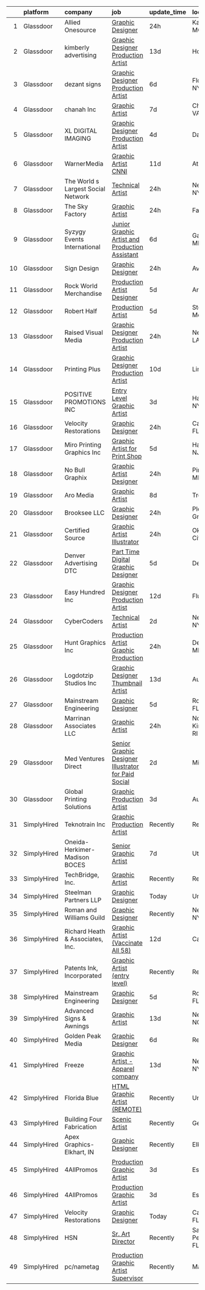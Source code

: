 

|    | platform    | company                            | job                                                                                                                                                                                                                                                                                                                                                                                                                                                                                                                                                                                                                                                                                                                                                                                                                                                                                                                                                                                                                                                                                                                                                                                                                                                                                                                                                       | update_time   | location             |
|---:|:------------|:-----------------------------------|:----------------------------------------------------------------------------------------------------------------------------------------------------------------------------------------------------------------------------------------------------------------------------------------------------------------------------------------------------------------------------------------------------------------------------------------------------------------------------------------------------------------------------------------------------------------------------------------------------------------------------------------------------------------------------------------------------------------------------------------------------------------------------------------------------------------------------------------------------------------------------------------------------------------------------------------------------------------------------------------------------------------------------------------------------------------------------------------------------------------------------------------------------------------------------------------------------------------------------------------------------------------------------------------------------------------------------------------------------------|:--------------|:---------------------|
|  1 | Glassdoor   | Allied Onesource                   | [Graphic Designer](https://www.glassdoor.com/partner/jobListing.htm?pos=126&ao=1110586&s=58&guid=00000182153ba95786052c61918e164e&src=GD_JOB_AD&t=SR&vt=w&ea=1&cs=1_69eee244&cb=1658213608328&jobListingId=1008012656032&cpc=DE56C24FF6DEC286&jrtk=3-0-1g8ajnai6k26q801-1g8ajnaikgsrn800-3723d77ecf5f3ea1--6NYlbfkN0CK-8nPx1PXKPyVwi8YM4tCpnZRQ_DYusyN8hYEsp4F2XPfB-QtKAUSL9EmgeoF99jfjKX3ahSGXesIALXMUsJDRfFMZ85cdI2xwB-BRlDjQd8th_jtdLsA_KCvuXEtU4ar32Y1lGpJJ3m1We4BXjGloDyBDVlFyvGVe3FqP2seeDzsXfFmVXWY_R3nSg6yqLyWBHPrV21mIfMgHe3E8jmvrdV21v5cFJSkgSQ9ncGItKSKhrzBGQ3RJT4S6oE_2-bvJYJzNb7yWc_alP2iOMHGM338IX5laEPA6DNoNLe3bDM8_IN1ZPa5SheVRQmGjIzEnCmpVtgxLsz5zDcAPHc3u6KAd9KgNrRK6PrI9ukMvwwZxV7frPggdoq89PmQ-CBP4lPmMSHCtqkDis4RQwAqZ6BxjzoAqkZqQPr3-8yuQ8evKQCNLnOQZJAtg7fto50_VLvuHMkfdqJCREgb22FVARxxMOkBG1wvsbfJqfyy9qKrf3D8l0dj8nrHlX7yvoW4-RUI42E9IqJqgsM0OwdQ0dMtMNSciHOap6TxPhjR72aQtWksro_Cwh-p9bSOCi8%3D)                                                                                                                                                                                                                                                                                                                                                                                                                                 | 24h           | Kansas City, MO      |
|  2 | Glassdoor   | kimberly advertising               | [Graphic Designer Production Artist](https://www.glassdoor.com/partner/jobListing.htm?pos=108&ao=1110586&s=58&guid=00000182153ba95786052c61918e164e&src=GD_JOB_AD&t=SR&vt=w&ea=1&cs=1_cb3af33b&cb=1658213608323&jobListingId=1007984946722&cpc=3E251C7E648E8D76&jrtk=3-0-1g8ajnai6k26q801-1g8ajnaikgsrn800-cfe879aa21a9baff--6NYlbfkN0D0ZqxdZg2TwcIemQ4yr89eGinLCR7bn2QHXosobzuZIHndTq0DHpIGHiDum97AoAXQobus6YeOJXQ_w-R9gCtcl0s3hP3WSNd2-1X0bQKjA1zD3JlFQAHAkpIjdjgwt-KVjWCk4TPK5NdkS2Z1i_CVP-TBd_ZZpFSduefz0pTvZQykwS12Wqs4f4ESvUxno8LTIK9g0qmnbdttJFYaQHvwrD0-tuZetZ5WPm0TLKdjX98pY7G99AiVmePgXhrgr9AUa-gf3LCfq3y7QhTrbdQ7oWTcANXxx-5VnS7Ne24LLz6mEjzXq8nRpGJVRq7mUvtVHoWjzdF8x5-4xefKU4vVJdimkmi8EGuOTdtNNpCDh07eVDR4KbBw5aWFxtCaqtXtqZEKEqJnm0z_XzbDGWh7vFTCfM3MpIfF4G4wygehMZ7qdZq6kUqppzzwDIXltbThAZnGTuDiQxnccWUeu1j-y6sLRcLogts8gG5qItn0on0nqVNgvBU4MJeTMHzQZWlgV3_UkzZGwWmqrkw6vhnq)                                                                                                                                                                                                                                                                                                                                                                                                                                                             | 13d           | Houston, TX          |
|  3 | Glassdoor   | dezant signs                       | [Graphic Designer Production Artist](https://www.glassdoor.com/partner/jobListing.htm?pos=119&ao=1110586&s=58&guid=00000182153ba95786052c61918e164e&src=GD_JOB_AD&t=SR&vt=w&ea=1&cs=1_a496c3e8&cb=1658213608326&jobListingId=1008000089971&cpc=334ABAF5D42DC775&jrtk=3-0-1g8ajnai6k26q801-1g8ajnaikgsrn800-6c32fdeccdc39f39--6NYlbfkN0ABOgJehXIgrOeP1dGkVbqZIE4zYILNMkaWcwsPyUQWYfSNalSkzDlmJS9qrBzQdeRS1xTkPsJYYfiZEhitbDnaIvYj8sktBOlvt5lXLK_UcxdcArVZOHhJzd0A_WtLBC6A9zFFmLMiazn9MR3Ear0eQe7f99dPNNA4wegEdYZsiFMyj2dDmB8MPTTCD1AHuglRQtFuy0AfgPymAl762T0Qk4CIccRNKkeiVpjBrImo3c8xlJiyFDFbRIGdJ5lq1kCGmJWSG07WkfY1GdzPuTy76aQORnqeB1vGcQMPik-ShpLSuNHLg2Y8GW6hmMiU-O3M8q36xHp8Tj0xuAGZ2WUU7BU2orbWWW61FOvuh1hwuBxt6BTyGwUx9k0jpa9AFeFayY6Wq4yXmwB7Z6jvGn08LYG-a98hkNeE7CdTX9RetoGQGMP08ylCVUV50kar6E4l_VLzj3Tiutxl_Xl-8yxUWFeB0SKiqUs9TBY3Pini6LI3pW8nj3wcb5CmRoNeAKfaRceSQlA5FQ%3D%3D)                                                                                                                                                                                                                                                                                                                                                                                                                                                                 | 6d            | Floral Park, NY      |
|  4 | Glassdoor   | chanah Inc                         | [Graphic Artist](https://www.glassdoor.com/partner/jobListing.htm?pos=123&ao=1110586&s=58&guid=00000182153ba95786052c61918e164e&src=GD_JOB_AD&t=SR&vt=w&ea=1&cs=1_43394b98&cb=1658213608327&jobListingId=1007997475450&cpc=F41FEAB56D215062&jrtk=3-0-1g8ajnai6k26q801-1g8ajnaikgsrn800-caba57bde00b454c--6NYlbfkN0B6TcULZfb3cu0h-y8YhdfTDIi8jpfzA0mXp-9B58XZGH5IjzO1-VbN8VKwegkRDEafRiRjyA_af1KVDQ0eIGuEnN7Ve1dPR1hFWiFMSvCD3zI4nBmQtH40AkUQa9MXaBCR3louw7UBEvpg_OY6zxwn5QWFjIzv6f2BDgOOgpzE6HA1B5UTiNyMnI3y1ltVdhMFJxX-Pf8mGM2W0Fy-tAFdGpDgXayEDrsDIcH28IJIW5Gds84F2tac19wc7U6o3CkJx36kQcyghrAqDO5GuGB8Gzr7cZUFIhJfwJpdNFNRBVRi8uFC6Setgrqan5WYidE9hQLhP-38YWZ7mE2gD0-NC_ckKj2wXXN855Ur-5gGBcNp4eM2Ot8n5kQsXOB7sXHgUGkUVPhNfOXq2x8RvAKYHz2BeR3SoblnBtlNVhYfKzPKRjYrt-8z78UzVG_WbZIwIreu9aWPqqiT6gXirUyZCOYJ6ga9NbKYRcL8qvNPwQ%3D%3D)                                                                                                                                                                                                                                                                                                                                                                                                                                                                                                                     | 7d            | Chesapeake, VA       |
|  5 | Glassdoor   | XL DIGITAL IMAGING                 | [Graphic Designer Production Artist](https://www.glassdoor.com/partner/jobListing.htm?pos=111&ao=1110586&s=58&guid=00000182153ba95786052c61918e164e&src=GD_JOB_AD&t=SR&vt=w&ea=1&cs=1_3cd8a40f&cb=1658213608325&jobListingId=1008005402147&cpc=70D6958B2CFB98E6&jrtk=3-0-1g8ajnai6k26q801-1g8ajnaikgsrn800-0879dd7db182a19e--6NYlbfkN0CPEiJEzZq4I_K6S6Q9VC1QMfIsI0INZ1UYi7vjgDL48do-bvsq3-GM81kkpvxJBlr2Dr1XOpgQrMJ1O75Q2NGHSCZSJQCmA16Y2qO9eqyn7iI0WtSjTxOz3PkRvBy1vdzXxJ0W-8lX3J2X4Ui8_em1_En00wuKqZ27HdpNPjDkdtLo6AgdXN3JfGFEHoHBxdvMb3jFhSDjqvPAG9VB_gyAvMqCREKmMv4kZm6cheikbkW9CU55Px04XUSJM11YwjDTS3AwQ4-t709XpE9ZvTyW-p06IB7ddRzZ7-CARK-I7GF_Hdg8pUylpq35xo7kkSpETWO_ZBh43WnSDuWAvsbNw9TUWZ9BBrBbBd0_F_0p5us8F8HRPyjmDSWW0vZi9XukErphMFYP4LFlJnyDTZYHCqOLOnDUImMjIsa8bs3579ul2pj525cufNbMNdIGnxBjB4MtNHHxbRAgkwuWRk13wakGfnnn3U767cVhFDSrGzVgWkgrOxhtL9xMrmx0VrlcCi9c586jyw%3D%3D)                                                                                                                                                                                                                                                                                                                                                                                                                                                                 | 4d            | Dallas, TX           |
|  6 | Glassdoor   | WarnerMedia                        | [Graphic Artist  CNNI ](https://www.glassdoor.com/partner/jobListing.htm?pos=130&ao=1136043&s=58&guid=00000182153ba95786052c61918e164e&src=GD_JOB_AD&t=SR&vt=w&cs=1_f361a9ed&cb=1658213608328&jobListingId=1007991396420&jrtk=3-0-1g8ajnai6k26q801-1g8ajnaikgsrn800-04378b717f4fd729-)                                                                                                                                                                                                                                                                                                                                                                                                                                                                                                                                                                                                                                                                                                                                                                                                                                                                                                                                                                                                                                                                    | 11d           | Atlanta, GA          |
|  7 | Glassdoor   | The World s Largest Social Network | [Technical Artist](https://www.glassdoor.com/partner/jobListing.htm?pos=124&ao=1110586&s=58&guid=00000182153ba95786052c61918e164e&src=GD_JOB_AD&t=SR&vt=w&ea=1&cs=1_1fc4828e&cb=1658213608327&jobListingId=1008013401273&cpc=BAEB662971763A76&jrtk=3-0-1g8ajnai6k26q801-1g8ajnaikgsrn800-285b10546d188664--6NYlbfkN0DSgjPPcnEdvoK3uuxfISLALE6pB1FR7YSHOr_tSg5_QGIhoz_2VqUepdcKLBLI_zR7PvC-redOtucLp6FtUWQjwvJkbBSx66v-Ifo_autuPCmV7vy0uXxwLfkfIA-UW7O2oV9EshnenlX4g3M4xm0KlrhzXCObSYIKlD5rLaX4kWigvs9QCqga1CoXqVqQk_ARRI5UnsncTvX5L-7sZPt5ekpI8XvLgYBQECYRIv4nvVCm43krdlT-MjFbVtHIpSNzAMbi4rVGPY41Qd4eQUEIey-egamlas8e_sZjki6HBFdbhHpVhHGGHHU_WWGNoLGOSqNbOHwLy9qYCgfv2Bm3uezi5lDaUVFRAAK8tm7q6fCD1zDht_5s2D7omJoVkEzkxZZ77L9Slx2z7Ng0mkLGNd4pXDjWVKkx_hCzLXdiBAyxgtagPWHfA7Jdt1CR4F7LvTWwljswqHvDdcXymglHnjAioA_T23Cyju4Wyz1LWyg8PdctHNJr98LU0c5ibGrM2kWKCMSLaKmLmxHTSha4JOsB26B-8-IC9o1xkIuFogFesLL9OEoByEbnes4BIjEV3sSKvT1A6YAdOsrdy6Sm3JBYh_pqHK4%3D)                                                                                                                                                                                                                                                                                                                                                                                                 | 24h           | New York, NY         |
|  8 | Glassdoor   | The Sky Factory                    | [Graphic Artist](https://www.glassdoor.com/partner/jobListing.htm?pos=103&ao=1110586&s=58&guid=00000182153ba95786052c61918e164e&src=GD_JOB_AD&t=SR&vt=w&ea=1&cs=1_a153f7de&cb=1658213608323&jobListingId=1008012115810&cpc=9A35C3CDC9AD954F&jrtk=3-0-1g8ajnai6k26q801-1g8ajnaikgsrn800-a8fdf294f412da8f--6NYlbfkN0DAwgduWqBP7ymGN-lTADpinz2i-23XbRAyg5ywqS-MDfYRIU0B2snNffV8zPMQCFOZ0MTHs0A7nnEaV8Ga8q_wflRm0RZO1nrMvg8SvKunCLEycFigDJzZfxZwP0_gCkx2HGyx2T8eL3q4LFQAj4e2yXr80ACd2HnLvr3huSOpUimef9Pp0o4pVsU9ocDHI-43ygeWdOFqD95pbFAGSaLLNp_PmLtXiZiqrZSgNazTkEjmflvVFjQOTHAho3upIGIsCsWo9jlfqlNO4LZTwzfWhPvpvVSg9TW2KaHZ8_BqYx4SuRnTU6IIF_Z_7YxYTQ0dHrAI8s8ly3a6GPEQmnqbQKfV8krysSVmmCU_iVYYfCatwG1dy-QRCQa-35JYvibGLodf7_6LwOVomkX8eozBj7enId-GfmYenB0RxzRCxGOq3vpTkdFKss9rvFqElW-O38XEbOrbDpYbu2IaWHgDouet2VHBwFwusLbtLWqMdMYUsJEoM2G1s9UqoaDMZ3EtxQD2HN-Auw%3D%3D)                                                                                                                                                                                                                                                                                                                                                                                                                                                                                     | 24h           | Fairfield, IA        |
|  9 | Glassdoor   | Syzygy Events International        | [Junior Graphic Artist and Production Assistant](https://www.glassdoor.com/partner/jobListing.htm?pos=118&ao=1110586&s=58&guid=00000182153ba95786052c61918e164e&src=GD_JOB_AD&t=SR&vt=w&ea=1&cs=1_56d88d6f&cb=1658213608326&jobListingId=1008000529499&cpc=723ADC3DFE402989&jrtk=3-0-1g8ajnai6k26q801-1g8ajnaikgsrn800-2e73247150be68bb--6NYlbfkN0DAqrE0ubcd1i61l-uBTtouJ2NQ4lWg7PeDLWwMGm-v8r0Urqffh4se_blAJTipohOrLJ1mLfKR62RYD2YWPA9v4nbGP4NbViKGrbsAi9o8c5qINUi8Y_D9cCMcgnEL9DMowwB4vSn5L5tPddvRPD__nFDoPQ0YVSXCeueGBd1KLY1zCTKr5Y8mZuq3Ifp8PZNrm28CJD-ORxoj6J_0uhql_vwidsPkrMylPqce5DK4uePGp2YEr_B4oS1s34DHBcnczHAKdhnDqLVAQMHGImkmvqQP7wu4QgWufpHw5pRvoYLScOOwSVoKbeuIERh6VAnNwhvLuLRNIpxuB6BY_WxMfHRcfB33vAioTEAmMGOhjugcqhtdPYKt9tNDOy2KOLyWkA57X2YD-pp1lyM7De_W-MAf_c4lZpG0Z7Rm9vzCriGVsN994sSwDW77a3i-o2gaelOLjNln-28QrXw6E1TDZrxHUu_n-B36xon7I3M3yI7nGCoacgz2uvmVfx8kF9hK6lAOPZUdtKZ4Jb47apNeopWkigMT5ec%3D)                                                                                                                                                                                                                                                                                                                                                                                                                                   | 6d            | Gaithersburg, MD     |
| 10 | Glassdoor   | Sign Design                        | [Graphic Designer](https://www.glassdoor.com/partner/jobListing.htm?pos=106&ao=1110586&s=58&guid=00000182153ba95786052c61918e164e&src=GD_JOB_AD&t=SR&vt=w&ea=1&cs=1_df59314d&cb=1658213608323&jobListingId=1008012044571&cpc=5C70DC7FEE0D01B1&jrtk=3-0-1g8ajnai6k26q801-1g8ajnaikgsrn800-5447584a5a012fab--6NYlbfkN0D5EoDI19pzLD_ZoAvoqM1-O9qeTV9KvYbDAr1-bMzVcQf2IFddxPxdfYK0M0fimLA_1hqh8mtv2Bei1xWrEA4dTqbJ9xgG4wtvUPIKGKNPjexcUKQknkExEwPSpfSTKFiWyrGITBdnU721fBuzGq6SX9OPboPsNa7LDXS3nb24dZJne6lPpxFDB5yPLBJ3BObCv7Ii_y9MQWH-W40As9k9F-O9IwhFSAAyAoWD9Gf35_1C-7bkLFXMtT9Bly0a08A7Fa12UfufAh1uz7gYZvA9NcaTley9GuVECMWY5DrqIIFHt4fs3nbFXxYeidw-txewpgcZ-yRrGPIKLCClMk1CeIHoNyw2J_6cO_K-XuleTQGrV529FJZo5PzONNSRfdgR7kN781PyHx-PGenlgOUJs7agh0Ukqj4n5MQRgcflh2XE6Kx79OERnjPe24Gjyib16hSuTl8AQrQx_YH8W1Ch8v3fZXg8VbhIc0cttN_7CP0HAhubGWxxBrtfWGWZP-o%3D)                                                                                                                                                                                                                                                                                                                                                                                                                                                                                                 | 24h           | Avon, CO             |
| 11 | Glassdoor   | Rock World Merchandise             | [Production Artist Designer](https://www.glassdoor.com/partner/jobListing.htm?pos=122&ao=1110586&s=58&guid=00000182153ba95786052c61918e164e&src=GD_JOB_AD&t=SR&vt=w&ea=1&cs=1_281512ab&cb=1658213608327&jobListingId=1008003250852&cpc=217C45A42544DB93&jrtk=3-0-1g8ajnai6k26q801-1g8ajnaikgsrn800-c4535b59dd3a51de--6NYlbfkN0Bi-g4OEguhQEx4pjzkmulzkFDPdVMQm6g82nLRMcVRUF4a9O8XX7bQxvr2w2dAguI6sbbJ6QA_jKt_m14ajVdwLP88IxyNZYCoPifCY33pnUpo8LmcJnsbF7xEtQgm50Tk1tXvH8tKYd3ijkejyth2afNctop01-Ibvn10wZX5MlVpudoleTnx_3TdjEmQSO6ZUeyvTthN-5-fd91cir63g8yFzVvdZYS3KhL0Rw_s9SNd5UCRjdaYZ9sy5UikBGYY7SJWXFFLbT9s9hjnNZ6QmB_xYp_lmKqDSqLcEDTte6rJN0Pi4VMG3c58DlpwykL5H39wFgOtb6gZLhZlvFiPcizJE-iIKPhnrZF0NUULhz6XT5B6SQfPI_5L5P_NtqwYz979DlMQedv6iwfZcSULxnrf65ysv4cVMmpLmek2XnZOmlgLMau5D-RVo6G3GWN75t4v49oW2A7weJHNDC2ZOLB0I0n_WR4ZhhL2M1V8O3uFUTC_Qp87Nwo_FGWlD1GIklf6ek5tkg%3D%3D)                                                                                                                                                                                                                                                                                                                                                                                                                                                                         | 5d            | Anaheim, CA          |
| 12 | Glassdoor   | Robert Half                        | [Production Artist](https://www.glassdoor.com/partner/jobListing.htm?pos=127&ao=1110586&s=58&guid=00000182153ba95786052c61918e164e&src=GD_JOB_AD&t=SR&vt=w&ea=1&cs=1_d7551f23&cb=1658213608328&jobListingId=1008002655846&cpc=FA84DF7EA1EC2398&jrtk=3-0-1g8ajnai6k26q801-1g8ajnaikgsrn800-bcea6ca2b532c1b2--6NYlbfkN0CpzDdaQkua3np5pkmj49lKioZwmwxQ-yx5plwbYmV_My3ZZxK2JCK769fpFykqI2kYrnFymBqvjPioc2DDmsnY6detcateiOWzQxtiHWcSvtez6Gv6jNiChFBoSbHCevDLS3Or6tmAhOd99RGVJ8ene-Z2sKM7_ui4WmMzDvEd4Vdj2KEUFmXLhmn6-qPSXoSUB3PGHnS5r4L02gSohgk5H71d2a1WnuwIA-ivCG3Zdjs2YT30hS93hi5ov_i32ylvWO_HBGo_grGwMjTZ9XVlwjj65UvVaYJUZVm_CZcPVevkWTaBeLYMfbbdiYgW1Bs93EFK1pEGawOvFihAAnyIfD64E92qMx20yYu0CxKOt9YeV4AVQawpw0GszT5osmqsIn62Iwd1gT-1MMYWVWIKZ7pkt_Oz7FGAyFtHFBLX6tIBaTBiZo-EIGPg5wNDmbnnClPSbpqP6Xv_6YzPBQN3XlVaLUsH7kREmasZrk3YOa67IAhuD6S9Uo_ZSctuQO37sxCqLcrG4T7eNYffP2_jR4pbGPBX_nlS7XRn_o-ZeJaSXNIgHimPW8LCb_TIOLM%3D)                                                                                                                                                                                                                                                                                                                                                                                                                                | 5d            | Stone Mountain, GA   |
| 13 | Glassdoor   | Raised Visual Media                | [Graphic Designer Production Artist](https://www.glassdoor.com/partner/jobListing.htm?pos=105&ao=1110586&s=58&guid=00000182153ba95786052c61918e164e&src=GD_JOB_AD&t=SR&vt=w&ea=1&cs=1_aab891c2&cb=1658213608323&jobListingId=1008012257259&cpc=AD396490361E83B7&jrtk=3-0-1g8ajnai6k26q801-1g8ajnaikgsrn800-f8fbddd790b09fb9--6NYlbfkN0DZZww-p_mr8GWlqIRBY21Wjl_Fk3kglyx5_HcxykVqwaDFSJjVlUl4zf-BvM4Ec2u8v8LXSAik7q1OjNsoXLbL-O8ohJdudOSPptkdfG2dyWjkMA_WcA9O2ae17g0Ebk0hPAM5iwwWlovXjHv8UWMyogo_WdjyGdPEXw5SgYmfsKasR1kTTKnjgavSSbQcmXcJ4Dhtyy6N38pyKJn3QK6HP0wxe_6yyiH1694-CKQS6zf6oXkyNB-QBvkHXITT_sLBIf0IW6RVDnQvc1Xdr1Hq4rAC02CcBq05YY4BwWW1KjtnWjkmRWN96KVIMOBXdsuQJFklWbBYc04lLgHp1ugoKrNbXwBzz-MtHRLQJPtNz74Agu46m3h4FBuJfgTNBxbgE1XmD5vMqVvtmbkbYLvxVuMekLKidJps0waVml704lHbYSjhMj02Roc_u78_P41V_T9cVh8sCRLG4aXAKfp0JRqSInLFmr9q4ag0HIPWWJFraOqOAcrPaIzxvBxnk6lABWf2WnaFaQ%3D%3D)                                                                                                                                                                                                                                                                                                                                                                                                                                                                 | 24h           | New Orleans, LA      |
| 14 | Glassdoor   | Printing Plus                      | [Graphic Designer Production Artist](https://www.glassdoor.com/partner/jobListing.htm?pos=102&ao=1110586&s=58&guid=00000182153ba95786052c61918e164e&src=GD_JOB_AD&t=SR&vt=w&ea=1&cs=1_98dd87bb&cb=1658213608322&jobListingId=1007993059501&cpc=3C7BB2D400054DDD&jrtk=3-0-1g8ajnai6k26q801-1g8ajnaikgsrn800-8918bf0243fad107--6NYlbfkN0CKNvdBtBh9SnuMcnkEvhJOJZTsmZHyY3ybnWicrfIHv1nK5cibWSBUGYkAdwGg8-Aa6M21GRHp76Ym5gF-_Vy_LXP33mKmWrl4L_yepZqdEWBFglbd2IxPSK58QS0m2ozJJ8DOe_KxWEkVZALrdnLLn7HTYDjh4rrlo2cJZBSe9k3-izGgoBP7ofrmgmrfGWC4PwQ5eKYkycaN9YED05bHDUKcEHzdB651s1c5PvMNla_7ZbQt5v5MHpX4eFEH5qKrv9lHph57lJ027lcLJJcNofEKDWzeaeOoazQM2wkiQusXxEoWFvguABRwZTyB3Y951aF3wCc6xFOLWcAppe9k3LYbXvEUaOlmqSfgjPF4ygXIy690nYcKsITpK2pfctXaoqQBgvMDFGr2YsgbBuliKVF-eH53AbWHAIPV0OmEDGUuOjp9ZXwsL5BiUVpkfzGuqQNe2nSV1VQiH11mbe7bqDMYFVGPO9DW0jurC9VK9XgGzsRk904uU1jqyYQ2i5F6AEV7J8BabxucXPGcrHnU)                                                                                                                                                                                                                                                                                                                                                                                                                                                             | 10d           | Lincoln, NE          |
| 15 | Glassdoor   | POSITIVE PROMOTIONS INC            | [Entry Level Graphic Artist](https://www.glassdoor.com/partner/jobListing.htm?pos=115&ao=1110586&s=58&guid=00000182153ba95786052c61918e164e&src=GD_JOB_AD&t=SR&vt=w&ea=1&cs=1_0ae92fc7&cb=1658213608324&jobListingId=1008008432789&cpc=5E31031E1AFF45A7&jrtk=3-0-1g8ajnai6k26q801-1g8ajnaikgsrn800-98b47749266ed3dc--6NYlbfkN0BxkLIcfe0oqaYINownie861a0BJtkzmJW-WyGv8J0JYLPI_pkCjhnMU2Sahv1K28tUy9OoKNHnn_mzEpIJ1ihvUIFFwpimNg8RAwffIBIg8QHjMblIN2KKLIvsHVW-qDud3XsDEpPRfXwXkVIrxTj7pZAuN6-DFQNeXQ4AzUle0ydCJGPmBxMIK6VFk5NWnXu6QsnGAstg_6RvxMZu35GM0kNY1_6SOa0CEu9qKerJLMs6B-nC69xBaG80xIKuQAJt8WgNoZsdFM1Lac1Bo8tb3dgnuFx1T8VvQTpbCODccdyPId-AYgcxpYvW7dXWrGqZOp8_f3C4siiWvyVRAg-eP-S4D1tQVvHw0WkjJGuPYJThyp_32IWJGVjMkeWY3e83Qr5oMIUzMQ-0M_8WsRHweEYeCpWMhdcfAq_LtSwbcRG-RHzhfIiD_LPJCf26YEMLou4sKCUSrUbWG0La4zzJxMoD1MqeU2Awx-sUhJCl73ZB0qhfTzF9L76yWXWywZLCR5e6HMmq2Q%3D%3D)                                                                                                                                                                                                                                                                                                                                                                                                                                                                         | 3d            | Hauppauge, NY        |
| 16 | Glassdoor   | Velocity Restorations              | [Graphic Designer](https://www.glassdoor.com/partner/jobListing.htm?pos=101&ao=1110586&s=58&guid=00000182153ba95786052c61918e164e&src=GD_JOB_AD&t=SR&vt=w&ea=1&cs=1_fe2c1b91&cb=1658213608322&jobListingId=1008013188084&cpc=6F63F679962D6B30&jrtk=3-0-1g8ajnai6k26q801-1g8ajnaikgsrn800-718879dd498138ae--6NYlbfkN0AN77IQYG4qNB0SF0w9dx5AeT6p643ab1gAjaH6HGqssSTiJOziOUFQx-rkxQ2Qw5ZqiSzp86OiE4exoQJyMO2XAhdwGS-oqOCs2Pc9WhbFBAFnax7egHdK2Ha3IMrKVKM9fone8Cqh9ipemaNtng3ZfSxjancQh_XMC3MbpMmbdAtvXX8pZwUythVfsb4jJZ9c8ZAbfFfZLDZ3fqf49nYXUcv7vi4_yPYFgoPpefYVXTD5CzM2MP9Cg-xbFOZ97qRYbaOLnmGLHri7oZPC5MPJHG5PKCo-Aq3mYP7wiDEkGqzAC26ny1Ayd5u-EnRLTDahX8ywGqLxhrIlnjyE13AQqdDUbe-axRDQjjRBFNifsxXbLP1wkMcIO-Iw95JD8lW0EAVjYqM1-aYBmJCPY_uD57LfjJWgZGKkubUtfR5et8TxMfI2Tj5zDESHjjk7e84dklz24Ee2YTxhdr7QdBUEEAmWtSRSOxg8LS9Ns39sxoVnfMC8JdAoiLYpldeRZoUX5jUoxDQ66bgOjbhjq_3Y6lW44nr9ZRlGQiXW2YvjSqV5vJDZswgYbU1KjAYRkBELhq49X-DFj1vmksbayR5khmrTxA4UWy0q06tCK-IT-g%3D%3D)                                                                                                                                                                                                                                                                                                                                                                                   | 24h           | Cantonment, FL       |
| 17 | Glassdoor   | Miro Printing   Graphics  Inc      | [Graphic Artist for Print Shop](https://www.glassdoor.com/partner/jobListing.htm?pos=113&ao=1110586&s=58&guid=00000182153ba95786052c61918e164e&src=GD_JOB_AD&t=SR&vt=w&ea=1&cs=1_bbe62933&cb=1658213608324&jobListingId=1008003854812&cpc=9952A63AB06E78AD&jrtk=3-0-1g8ajnai6k26q801-1g8ajnaikgsrn800-9b308361880fb345--6NYlbfkN0ASengVqiwM8dEeVIsxgwk2tMAcv6wZZlNtE4BYC8cWqI6DIh6MAS-gLEo-FOBTI0tFhbI4F9yYG9mKyL2iDnwPhnqAYNQJLYF7QMq90shvXZ-DgfrzRnkD3Uvq_THNZlJlqf7YZ9voPiC-oenKZxvj0YsvpjqHjQnOk8G0A0jto5Apq6n4AACle8DbCx7_hDIBc-7BwdbLa_zCL_1q2Iy035iWKs4-Xtjv5IuLp-zDU5IDKFMer-I6Xb4WLQl5LDslSfUplfxHXE4parBJ1TKYs8mpeYQnWrRo2EflpZHiH9pjKtXdqf1DK-0MojT2hsiH_VLiuEhfdQcE5I7NzUibjg_d4S6KomWHQQLnAuea1ThJXTj8hWC___TB4wGINeLLP9vCrEkC62cXsGd0fqbswoTbmz0W395vzg5ZhZiGsWGG4lO9DAvHgx5KkhZ61l3PIKkDnNDmHi4y5VoCz-12FltTK4B2u14CSucZ9OyPSO9iOEcfJB2RFTej0qI-OIE%3D)                                                                                                                                                                                                                                                                                                                                                                                                                                                                                    | 5d            | Hackensack, NJ       |
| 18 | Glassdoor   | No Bull Graphix                    | [Graphic Artist Designer](https://www.glassdoor.com/partner/jobListing.htm?pos=109&ao=1110586&s=58&guid=00000182153ba95786052c61918e164e&src=GD_JOB_AD&t=SR&vt=w&ea=1&cs=1_d69a1566&cb=1658213608323&jobListingId=1008013155811&cpc=B576E40E3A51D23B&jrtk=3-0-1g8ajnai6k26q801-1g8ajnaikgsrn800-9280b467050f7008--6NYlbfkN0DdNONLqhA8z6QrX6vw37qu8cGScUjPKwqVQr3YAsb4-4kNYp2ihaw9pBTfR2Pr2sOjS3SbW9jIWRlbSodcjy2t83u5O3sx0CEEPNChaDPmX3BWGu-dPAMc1e2b03vahfsbiIjslEMBDhVUpUEvOAimc2ly-RhUZVTfzVinDTToCsPIgaH4_M73nQuWTWTXsk_y9T-yj0EPUGQJm-vQpGxjg5nAUgSkbMPYpz2IQepSusEhsPNmBOG5iiNJjWQ9OKPWCRC68kF42h9f3duNFygyiKP0BlMzE2FXWcC_CKNnMH7f1Bwr7W9Wqg-nTMezfmhzBnnIQvlj4-pnPpAarZgcUqqIFGSi-M1NLZvOxsEegRqads_2Dg8_M8qFn2MA5gciDqvon3VHGVSgNjqz7gAEZUi88cRcB-7A2z-UKkhiqksv7N0QY7hedU7dLFp7bEmYjSuRhyQvlMsydoZTf8bLpwY3g1496hIOB_XExgrUXkPFYtzrw6zvNuANzszDEsPrC1H1mytwiQ%3D%3D)                                                                                                                                                                                                                                                                                                                                                                                                                                                                            | 24h           | Pinconning, MI       |
| 19 | Glassdoor   | Aro Media                          | [Graphic Artist](https://www.glassdoor.com/partner/jobListing.htm?pos=114&ao=1110586&s=58&guid=00000182153ba95786052c61918e164e&src=GD_JOB_AD&t=SR&vt=w&ea=1&cs=1_fc32e85e&cb=1658213608324&jobListingId=1007995181669&cpc=E773D000C9BC26FA&jrtk=3-0-1g8ajnai6k26q801-1g8ajnaikgsrn800-b35fadad7f50ab7a--6NYlbfkN0A953Z9EfJZc5Z9y7Wb0NkuJO-5BBnqXCJSieP3bN3oT5bPCnx7cVWYZU4WcOfgGZu3ldGZ5obnUbkJH5KsQnH3TNPfct-VieO3lTzkVZi3BT-4zjgeApSVjPW8ZK04TSBGo5-UR5pdTgjEXgUaH-oLM-sgvjuKzpAkp3Nz1gBW3aEtBkZ2ill6mFlmJnyr-RHKl46TBTBRmvIFfNMh-RSR8dFVeT7NB3srovMF1mA_n69JRqCl88JioIUXkfCVxscs-wtCvnE7Fc6AcPVBKCr2U3IOuoh8Z7bBxk3UxaOnlArS1-rTKp99SudqOMAVx4Qauel5QnKCIgrMqvvmleWKGy18r5pXHz_oZaZXzES6Bs55K_S2TDZwpamsYYPg3WsLynnvw4Dj2-jubEKMHH15iENDBJXUwYTgFMR_X1stlTTkZnhYOCHRDO_TWkNDRGLuJX1jGYZ0KABop-TJpR8Dw6wfcY-7-DG2_Mgegoovu8hgbCoMbAaq)                                                                                                                                                                                                                                                                                                                                                                                                                                                                                                                 | 8d            | Troy, MI             |
| 20 | Glassdoor   | Brooksee  LLC                      | [Graphic Designer](https://www.glassdoor.com/partner/jobListing.htm?pos=116&ao=1110586&s=58&guid=00000182153ba95786052c61918e164e&src=GD_JOB_AD&t=SR&vt=w&ea=1&cs=1_f5037859&cb=1658213608325&jobListingId=1008012581609&cpc=1D891ED3EFC3904E&jrtk=3-0-1g8ajnai6k26q801-1g8ajnaikgsrn800-9ae5bb4da07966d9--6NYlbfkN0CwBHZfzB24kXZIfH3kkQeSVdLrhgGPWJNO51Udk4ZrR7dXRJYdB9YOzPU57MDGzKbvPB2pPabfes9sgKcU5gsg156B-YXhD5U5M-SZtg_Lh1hjcraTFSF2IdfeYo0Sw3aUMT5C6CDC3QBpKNAjFGaSE0PCB3SbCNQEEaB3szYYBGAtuTMcpM3VDf8TOO1_XSiI5Wg3dqRz96tVoW4uQQjjI8MvH90-U_ab0cvjLawoAeLftvzWte9znUxwsKIubcPI8M0wnTwpSwmdSuqrNMFRRkxYXZxadJYpF9mseDjFGVOuxs7zawHbv9GjtIVm8lPkuvmgzmBzk5ANjTpleTasHn9GTmE74jO0Sw-QSEMNeTOm_csXLQvm2bu0TWPCcnlTdR-SwcRQLJJcfvcaMkDnGDuXjnD7Sr0MfhW8LmbTCCaOfilpKSnPPoZbpeDoZqG7M0LaJRlw2WMexwJiCFruGWzfrCc2JLrJaawZZ_LP-sP2BQtr_LDMgpnXtf9ma1s%3D)                                                                                                                                                                                                                                                                                                                                                                                                                                                                                                 | 24h           | Pleasant Grove, UT   |
| 21 | Glassdoor   | Certified Source                   | [Graphic Artist Illustrator](https://www.glassdoor.com/partner/jobListing.htm?pos=129&ao=1110586&s=58&guid=00000182153ba95786052c61918e164e&src=GD_JOB_AD&t=SR&vt=w&ea=1&cs=1_665b76e0&cb=1658213608329&jobListingId=1008012202399&cpc=9908D8D4413DBB8A&jrtk=3-0-1g8ajnai6k26q801-1g8ajnaikgsrn800-672f9ccfd231f0f1--6NYlbfkN0AV-sY_6H0QDW2SdgzdJjEzGPUx1CxfU6CLk8vnAz7g3eDgEh2bpbBb9oZfSn7Jmqqw5P99mRxFcN9MUjEOevqUN3yZvItZdckKVqILaVPQbnA5wxkycvXu2TWxjz5ObG7TtJdYD5AmtLSmMRQMGLuzDj2LrrWBIM4nYTq_w8pyZ5MRJz61Xbsruq-JE3tQzViOcZLkJExUxrUSabzHJqrcix6xCFkepmrIYvfUV2vUMXVOdMCyexH_MKpVnQBKG3CH4EBCoGTRRpuIB5XQ8B-_djlzLeHdAtkn-ZrBlG8Vssy-XaVLydT851DnO-w78WAZPFkosndjF_hO_hl-2okZ_09a5q8rUzsDr5pH3xgvvhJNLRs7hMtsoW8VrxAPp0PiPw_rvkvUfKLQnDKSa8SlYnBto90e-NO-55OBTRjKDXkQIZXbNT_Ev7m1cd4n6mE-YmX-FsmCC-Xip4fdWjLGRn0vBogkrfVKzdzUNgF8YePPN4GqW7vTqFvPK1J2IpvbrBDIclgPtA%3D%3D)                                                                                                                                                                                                                                                                                                                                                                                                                                                                         | 24h           | Oklahoma City, OK    |
| 22 | Glassdoor   | Denver Advertising DTC             | [Part Time Digital Graphic Designer](https://www.glassdoor.com/partner/jobListing.htm?pos=121&ao=1110586&s=58&guid=00000182153ba95786052c61918e164e&src=GD_JOB_AD&t=SR&vt=w&ea=1&cs=1_dc299306&cb=1658213608327&jobListingId=1008003226761&cpc=75B6770C194DCF89&jrtk=3-0-1g8ajnai6k26q801-1g8ajnaikgsrn800-f43df91542728689--6NYlbfkN0D788tVLZnHYB2JKTLmCXo4PydfvtZKcdbYx6lxKaz3Ivsieb2l0W2psYAGHG53dNsbPe40xTqn_a6JCbek6FtUiGWXf0f8ySbBndfgoLhooKUFZy6ZqYzIerPdSn7Xg91eBzWDdpi2Bltu3MhbCDQcjBUcLpRb_5ER59KzugphGrY5Pb219hZkpFKA-L5Ps5tEB56o4hae7PCWb5mzpk4zP9oP1sy0KlWlKERhlAaI_iDGLwKkFHFw43LHpxvXB0srooLeUOFj6NZuNK_jbsWf1v5e6TApYfcGxnlDyEfT0HSJObhtUVwQ-3jOCfm2guU3D0d7r4Oj0HD6fuIWQhhdk3KipWVL0H6w7JugxvMFYzBsf-O9482Xol2t1OXlcil452bDSHmQyO8AiUSThx_jk1A2ywctBsbbYKYIdwPsmx_OUHk5KRE4xeo7yaLRNXDnY21bz11jeASfTCvQKyIqgDy2-dZrbn-istjMZ1ofI4ez3IFJiHVxaH7WvCwlW1vzFBWC0ysd2Q%3D%3D)                                                                                                                                                                                                                                                                                                                                                                                                                                                                 | 5d            | Denver, CO           |
| 23 | Glassdoor   | Easy Hundred Inc                   | [Graphic Designer Production Artist](https://www.glassdoor.com/partner/jobListing.htm?pos=120&ao=1110586&s=58&guid=00000182153ba95786052c61918e164e&src=GD_JOB_AD&t=SR&vt=w&ea=1&cs=1_a66d2a2a&cb=1658213608326&jobListingId=1007987716739&cpc=D2F1DE17EE1F43B9&jrtk=3-0-1g8ajnai6k26q801-1g8ajnaikgsrn800-a1f175cb8d761c99--6NYlbfkN0DzFcgFZSW24QBnmHK7x-Aatnd7JHF6x6XqYmHmLEvBNkdR6SQ0tPXIJmjP1lIiGSMwFfdYZ2cYvsSFVRrF3aIGUU-nUlUv-UyUk-GcDHtQ9aXwm6bmv-DYK32QO1p2F-sx24LRq5lcPYiyuNXVAsoBV6_ZvOnvooVGoTtSQOYiMGodAavZQKnXQ-aKdeU9LRc_M0npK3wB3RATk7KPXE7k1apWEFY4J-JpTEDsjW3WOwxtyKQmT-HygU4JZoMeCscFHZgEF5nDLtl3Oi4jLEBub4R9Ogx9s0c1W8rpGdQx8-4P0hMtFGg8y3Ud2vZ8tu9bSfDZDHpcOedX5QRlQmowXdMFEKFKXstzuuU15562HYCZtron3sDk7kDq1k7Cbrdq1abI0fxz9qSJQm_0oLQciFG_w8PIE43u7ReR9ezmpVhUuUvWLYdboTVNFPNh1MTy_HmmJo7AoFVoY2e4_eFhJxsDrZ5FOstywd0R1tyyVF_drn_rxo8ps2v9qOmJyVipPQ1CWL4BZCrJw5FjHHJU)                                                                                                                                                                                                                                                                                                                                                                                                                                                             | 12d           | Flushing, NY         |
| 24 | Glassdoor   | CyberCoders                        | [Technical Artist](https://www.glassdoor.com/partner/jobListing.htm?pos=128&ao=1110586&s=58&guid=00000182153ba95786052c61918e164e&src=GD_JOB_AD&t=SR&vt=w&ea=1&cs=1_00807da6&cb=1658213608328&jobListingId=1008009347969&cpc=FB7E4A1762AE5BEC&jrtk=3-0-1g8ajnai6k26q801-1g8ajnaikgsrn800-920188826a3f591d--6NYlbfkN0CpFJQzrgRR8WqXWK1qKKEqALWJw739KlKqr2H-MSI4eoBlI4EFrmor2FYZMP3muM3dZV5yHSdTOi_ZsegUFJyLKIhWNwR2zqfM6lsQEcjPD_duWhB5blfiIjFah2XM6QaEKg1A-hbdykzUIpYRV1C2AZ_P36QKsSXhYcS1tV42P5UZpgq4Nxu3dXr6RgnEs9cZE1nVCm823JyQjAOh6_nfCeLapO1TkXuWdX7JaCNTvfLvpx1133MSWxyttOWGLP4H0IrlyyoMzGcJjF-zkRZ03PReOeuHykVho7bPPKcUa19Ynoxd8sGN25dawNAIw75egwdudAGAxHwknbL1nivp0m8bqa1aQy3sOliKmzW50p8XYTbqeRgxqUvdhzufzVRwCy2DFbnGoiNekZgLu2Tow4YCjeyn2-nl8HCTYTfbctAKvaul29WOf2qLhDaHmi4Fy9sXD6rnWsRsoEG-fNLltP9ErNb5Mq_lhApYQfqQWoygo2Ce1KbxB9Bh_9L_GTjjInxpr1JxnlBIvO9oe4bn1T72zmma3qxFZ4rDcJ29wc9h4464jS2dwiFnojoKUmIvyNBUKJQh64mqxVakzyIpY5jPXuOP8OcvUBVIwdW6ROt0PJbL_xnEZx2Yjz6f9mTzJR2ksAanapwzwB7N6LelNXQujAYF14Ikva6adbCOCtuPJTsCcUlgg5-RIZPCMWoUfqOneXx8bzXEjo8a882wPrrKAL14eXLOJKqkyY69T_ibaH_LbDj6C1DhXAgDQhaShu_ywz1PGcjjsLKzBR2KJ1-oVkRMjUvTurYLJlJY5qEc6u-vxISW4taYRAW4Pb4qC6bsBA1B5CMyiD63v9SnJsXmMTYyw_CWKpvdq9EGc0iTzorw0TX-gb2JfbM_Fb-ygbdkYftBRQTWTkKsfGFYmj7MM5G_TTEUAX7hByxJTV82iogqi0pdsGANTlo8bdXwEy92Vr5ZPad8S6HYjMavvCC1ZXVjC-I%3D) | 2d            | New York, NY         |
| 25 | Glassdoor   | Hunt Graphics  Inc                 | [Production Artist Graphic Production](https://www.glassdoor.com/partner/jobListing.htm?pos=107&ao=1110586&s=58&guid=00000182153ba95786052c61918e164e&src=GD_JOB_AD&t=SR&vt=w&ea=1&cs=1_f34a3545&cb=1658213608323&jobListingId=1008012087588&cpc=61E17551093C17CB&jrtk=3-0-1g8ajnai6k26q801-1g8ajnaikgsrn800-373f3245f1041ede--6NYlbfkN0Bqu7Ztqn5X-aBEyVwJJIamyfX6Q_oR9HkxbF_uT610E5x1uLuLERDTC_CoUciGVA2ljOaQNnc6_mo5MGCzKj9gLWQj6r7-YER_4gm5Z8jBZsXXe1UrBCH3u0a2oFnqHOEif15cNEX9u-uBeS48UhJfKDNHGqeZs6wTbclL18jcMRbJF6nCSjO0T2xBIKfadgMiroh-IzBAUAFUMXW9KBNXLpTJa_1oSvUrTXHccReA6-o3U4lJdWClsvkIUIALwYgrFGoMAhbKZxitCyUV9G_C3QL5ibFJmhnWxQlM77ig867BrPm4FmAa40VAzIXBIJA_qic76A9iquspRGLkbaMDMfcTmeaH60QkVPAavyMVO999ivVmQpfBlqOA-YQ2fCTaXGUXFLlgXimuf_QgtqWlnGN0Q3c6GnCzbxvQkSg6MDUn9AHP5RhvWxzJd3fXS1zhBGuNLvObqnPq8txBbm8-Zfl35-Zy4YmgOK8BeANCrCLRB1WpCcQKvsPUPq371_UgzoR_225qFg%3D%3D)                                                                                                                                                                                                                                                                                                                                                                                                                                                               | 24h           | Derwood, MD          |
| 26 | Glassdoor   | Logdotzip Studios  Inc             | [Graphic Designer   Thumbnail Artist](https://www.glassdoor.com/partner/jobListing.htm?pos=117&ao=1110586&s=58&guid=00000182153ba95786052c61918e164e&src=GD_JOB_AD&t=SR&vt=w&ea=1&cs=1_a42f3984&cb=1658213608326&jobListingId=1007985092043&cpc=4050D81B60456B41&jrtk=3-0-1g8ajnai6k26q801-1g8ajnaikgsrn800-9d2c79e5f512e746--6NYlbfkN0BjyFNZUUvAOXUC9zjb5vx8bblGqKy5NDQQSXaudgCUS-s6XZY8F1apdy6PF1sECCtcZk272_z4hU2udFFy0S64xqJadCR_6HpoX4WKSxIQCEvOK8ooc6_DNIIu4zj1Bx7ePd684Y8TVUW8feiyzKxdpwdoK0l7UM3jxCxNfImR5otX411wG3ejJCpRONdF3TijC9rvx42GhR9PUptoKKVcXmk5BPxsJaz6YeoRtJ64vLcx9AwJOvcIayXVh4PFHXQz0_7fb5HmYx5z9TxpXVxFof6q8tbZjOTxYXAhDgJebweC5FEd_n6D1qKmHh__G8VoGeRjHPEGYIXzcO-7RtjnM74DOkYKS98uE7Uu6qUlQFIROdQFVKYa9FhcqtNup8unS4L-L8vq1jvJ1EPEtMV9baOmAJBHaBVuS2myZKQpUCRnVt7o5i5IP4XIBrqL3_-STDUZhz_fSLp_2PDbxgjn7qAR3zbGzWNfcyP02CvwuqCtNtXuLvjmK4MIdBf9oBMtcftvGiIRWSwAn1wqgZtq)                                                                                                                                                                                                                                                                                                                                                                                                                                                            | 13d           | Austin, TX           |
| 27 | Glassdoor   | Mainstream Engineering             | [Graphic Designer](https://www.glassdoor.com/partner/jobListing.htm?pos=110&ao=1110586&s=58&guid=00000182153ba95786052c61918e164e&src=GD_JOB_AD&t=SR&vt=w&ea=1&cs=1_ffac6f1f&cb=1658213608325&jobListingId=1008003015022&cpc=FD56AAAF1899B499&jrtk=3-0-1g8ajnai6k26q801-1g8ajnaikgsrn800-36f049fcbec23e31--6NYlbfkN0BCZucggG40hwjgcfMAXXxiIk_BXXWRRaaPa4FoFvupkAqiP7B0AmhtOKY5q_lFeRWcapc--z6uqklS5BgmuxrTrOg9wT2gFwj_gvc8SN5c6DKLzi19a9oz5IHN-1yvA-N7B77k6wzBykjHoLYxRoLOIukMo2hnUrH1OhISkFnh_1Zg9wy1rBnzf1Th9sxM4m9gdt-VHxUHDexDWK5WmDd-0Vxbd8YbHu5_37_5hONtN_tVctVqT5_26CU-C5KU1qmgXr4B-mVYI3ipsHZYcMS39G6J4CbO5ooWVTizkyDD2OxhKb5wkkIGUNxfeAVwW_sk3_E6XGUL4jISOYqZtoXbSY7L57Zd5S4RW4-erTWnffUki6jc4eQCc4QvikBRnXZzhcP0Dl6DeAmAtpGefzIz61mcoJLiCOro0LG3-eokYqGYwgZceFhLictTVKuZr63_g1Wnl1hdyaHh3QHPNGjz3A-h6bfCKa1L7FPe4EpqlbgmrzWFDhQUECs2VdSb-G4%3D)                                                                                                                                                                                                                                                                                                                                                                                                                                                                                                 | 5d            | Rockledge, FL        |
| 28 | Glassdoor   | Marrinan   Associates  LLC         | [Graphic Artist](https://www.glassdoor.com/partner/jobListing.htm?pos=104&ao=1110586&s=58&guid=00000182153ba95786052c61918e164e&src=GD_JOB_AD&t=SR&vt=w&ea=1&cs=1_978b9440&cb=1658213608323&jobListingId=1008012020160&cpc=9952A63AB06E78AD&jrtk=3-0-1g8ajnai6k26q801-1g8ajnaikgsrn800-d0d3145089aec4e2--6NYlbfkN0DzaDHVbxJ-LJZej0v9fk4K-FwNocoxjQ_zxp68kPBvcgR9UG8IK_m_cyK7bRibnjp2ZeZUK7QwJwDsLm-I7t4pQC942T1US4nsZiv1UkpE5yWyI44klmBesQxSm8EyHN-tlhE2QJaoO_1-1QZVqzIvIo-NqbOSGGZYATFrEbFbzGARjqiOJyO00RW8TmvCwvuvz_WEoaCx6x4Ja3pulLTiBgS0vdw2kPr8RTUrC_N0d_EQVQRQMuzcNis5NZo6RRPgzlVTpPItZGeEk_RC-OcLH9pmMfdYCF-VVHftqYDV4gqXhyiiUSN7MT43vLfPimdosm-2Egc1qxAPHe63lMoUiDRz7KmWtJF_PfoilqDgD0ZfeE8d2iN8dU4g8gf3nDnAAkt_s4m_AfIuGLD2gDXMbzvdVk520cGR1ieqdHVuW8ulJbTu-z-k-wPz7dlYfcN8wKVRsg8Tg0NWMarxEVCWTkBASTmE_SCoiCSMYdsBghoL108tOTHJtH7tAOmfWGI%3D)                                                                                                                                                                                                                                                                                                                                                                                                                                                                                                   | 24h           | North Kingstown, RI  |
| 29 | Glassdoor   | Med Ventures Direct                | [Senior Graphic Designer Illustrator for Paid Social](https://www.glassdoor.com/partner/jobListing.htm?pos=125&ao=1110586&s=58&guid=00000182153ba95786052c61918e164e&src=GD_JOB_AD&t=SR&vt=w&ea=1&cs=1_2150a291&cb=1658213608328&jobListingId=1008009785336&cpc=B076152010A3B66C&jrtk=3-0-1g8ajnai6k26q801-1g8ajnaikgsrn800-442fd8d84ebb6c13--6NYlbfkN0D8ZoknXJXAqP9kb4LesIFa293--zwnhqz-oO5zQftadLlGPuDnk3Sz5TzL8xvt8kNOampLTf9HwKVeYcMvMu-IYRBkrtsdiH4zBvBQM8rsdQp3Txa2OgerQW0X12t-PwcujzcR5AhWUffAo45NZN335H7OU_PTGiBAl_qc1NIZTQpFkOrnzmQyhkEJpQv5IEZCBCWNBqZxx97Qplwjnuh901tl9B7Jv70I3oa8gMh8u9svEdNx78AHqiBmDLCTBYZoT1d85QPDp0tqWdUXGYos0EEXomCTWlK8bfk1NCth1P-0FsLcceO8R6vK4Rq1Rm_JdxaJln7OjhyjRBJQ1BIpRVr_LG8RRRueZFrJRyKyKby6B3SpbYXdW_tne6iwEe7tXDpLIDdzK792HnPS5f7o_g7esLy8exkGHC3tK4ljya5rEKVTR-U9e-HjhZwaoioJ3N1vt1G5ggaOsaU3tHkt2DIddUdF1zMXsI0nWmCi7axsNOEoJe6Uy-YaD34kTXo%3D)                                                                                                                                                                                                                                                                                                                                                                                                                                                              | 2d            | Miami, FL            |
| 30 | Glassdoor   | Global Printing Solutions          | [Graphic   Production Artist](https://www.glassdoor.com/partner/jobListing.htm?pos=112&ao=1110586&s=58&guid=00000182153ba95786052c61918e164e&src=GD_JOB_AD&t=SR&vt=w&ea=1&cs=1_643e15b5&cb=1658213608324&jobListingId=1008008577163&cpc=D3E44275D43A938E&jrtk=3-0-1g8ajnai6k26q801-1g8ajnaikgsrn800-c680c8821da4f032--6NYlbfkN0ACTeRvGRFS6hadW-07x_K1RnsIE8OdH4tufuZ5eRAiXjEXEFX9SmNeWz8uCx9A4rnwdVSfZsdnoYMLFJx6bVCd9iMue6LuBx3q-PTM-_6ic6cYPK4kBpkx_boXmt2sjbr2GN5hajERBS30n-Cx6gP1Wv-G7e1KU2vW88vE08riqMwSwMdeYDL8w_OLRNmMmzqVUhPZqs5Rr8hopL5QuWMkw4ros5WgTuFQWlWIq44vX822LKHusFahZEA1Xn9Tj9D_O30_Ukn4zr-YiHA5c_OyvCohnx9VXBB1P0Hp-_IP5MlgWMdTbKHSayjDPhfg95dqABAgRvEv3L4GGccTfBgGo8ZUzFtAmuxSAIOVj0bMlrOVF49TeWF2y0aYfggXo62bdW1dESHewdLyr2W63hogbdSB-C_DT81nCzU8fxPVqM8yLLrO-MUZHt64gXF6pT7V8Je9R5LwMFKrO97ec4YrzdlaIAWIGejs2XWfpbs5qGjYlOOtIZIkeaTDPopZLgw%3D)                                                                                                                                                                                                                                                                                                                                                                                                                                                                                      | 3d            | Austin, TX           |
| 31 | SimplyHired | Teknotrain Inc                     | [Graphic Production Artist](https://www.simplyhired.com/job/XHT73fEPnM3TP-7hEVC461K4Ay9Xtq0uO8ftbb1BMwvccj5nl0w2Dg?q=graphic+artist)                                                                                                                                                                                                                                                                                                                                                                                                                                                                                                                                                                                                                                                                                                                                                                                                                                                                                                                                                                                                                                                                                                                                                                                                                      | Recently      | Remote               |
| 32 | SimplyHired | Oneida-Herkimer-Madison BOCES      | [Senior Graphic Artist](https://www.simplyhired.com/job/Rcb0hwzHTERw8oUqhLyLky7GMq4V7Gkemx5pAtFh33siq0poVPdeRA?q=graphic+artist)                                                                                                                                                                                                                                                                                                                                                                                                                                                                                                                                                                                                                                                                                                                                                                                                                                                                                                                                                                                                                                                                                                                                                                                                                          | 7d            | Utica, NY            |
| 33 | SimplyHired | TechBridge, Inc.                   | [Graphic Artist](https://www.simplyhired.com/job/JP7WL9679RUgE2XfaPTg_t82YTCqJ35UjVA55Q5kbBxpAvmuJkWp4A?q=graphic+artist)                                                                                                                                                                                                                                                                                                                                                                                                                                                                                                                                                                                                                                                                                                                                                                                                                                                                                                                                                                                                                                                                                                                                                                                                                                 | Recently      | Remote               |
| 34 | SimplyHired | Steelman Partners LLP              | [Graphic Designer](https://www.simplyhired.com/job/ayL21weJeZcCnykqbf2hMv7JNmMoUEr-ThnwlpQTSyCBreVrGnhS4A?q=graphic+artist)                                                                                                                                                                                                                                                                                                                                                                                                                                                                                                                                                                                                                                                                                                                                                                                                                                                                                                                                                                                                                                                                                                                                                                                                                               | Today         | United States        |
| 35 | SimplyHired | Roman and Williams Guild           | [Graphic Designer](https://www.simplyhired.com/job/z2HFYMhf2EL68aSlKLvuofteRVP2wX_9b7g8G0JObmGwd3wnGIDa1A?q=graphic+artist)                                                                                                                                                                                                                                                                                                                                                                                                                                                                                                                                                                                                                                                                                                                                                                                                                                                                                                                                                                                                                                                                                                                                                                                                                               | Recently      | New York, NY         |
| 36 | SimplyHired | Richard Heath & Associates, Inc.   | [Graphic Artist (Vaccinate All 58)](https://www.simplyhired.com/job/-UO1wqM7VO6uWaqhMCB0iyCBBgQEYGzbmqY8cVJDyvx__aIww4H5kw?q=graphic+artist)                                                                                                                                                                                                                                                                                                                                                                                                                                                                                                                                                                                                                                                                                                                                                                                                                                                                                                                                                                                                                                                                                                                                                                                                              | 12d           | California           |
| 37 | SimplyHired | Patents Ink, Incorporated          | [Graphic Artist (entry level)](https://www.simplyhired.com/job/92xFEgz8PbossYCrlN8B262DcC8oHKIHdjJOVt9S2E-W4ogEcZmA1Q?q=graphic+artist)                                                                                                                                                                                                                                                                                                                                                                                                                                                                                                                                                                                                                                                                                                                                                                                                                                                                                                                                                                                                                                                                                                                                                                                                                   | Recently      | Remote               |
| 38 | SimplyHired | Mainstream Engineering             | [Graphic Designer](https://www.simplyhired.com/job/DNX78tHS1w60Fyzt1Cz98zYWzfDgDxODUZN14p9jFQOZJdZjEkyycQ?q=graphic+artist)                                                                                                                                                                                                                                                                                                                                                                                                                                                                                                                                                                                                                                                                                                                                                                                                                                                                                                                                                                                                                                                                                                                                                                                                                               | 5d            | Rockledge, FL        |
| 39 | SimplyHired | Advanced Signs & Awnings           | [Graphic Artist](https://www.simplyhired.com/job/jkH6i4vT_KKCsIX2qjex9gKpatu5XrmK_cjm-kblPHbDN6qgz86STw?q=graphic+artist)                                                                                                                                                                                                                                                                                                                                                                                                                                                                                                                                                                                                                                                                                                                                                                                                                                                                                                                                                                                                                                                                                                                                                                                                                                 | 13d           | New Bern, NC         |
| 40 | SimplyHired | Golden Peak Media                  | [Graphic Designer](https://www.simplyhired.com/job/1UT3_zsqLNhzyWLoYexzFipfr1iGxIgIkTYKoRMxh4lCFQJsq0KgrQ?q=graphic+artist)                                                                                                                                                                                                                                                                                                                                                                                                                                                                                                                                                                                                                                                                                                                                                                                                                                                                                                                                                                                                                                                                                                                                                                                                                               | 6d            | Remote               |
| 41 | SimplyHired | Freeze                             | [Graphic Artist - Apparel company](https://www.simplyhired.com/job/06-hRvdpxdGSvH23_JlO1u6SHfAjKyjfzFgTI67JfOU1NcsxLCRfcA?q=graphic+artist)                                                                                                                                                                                                                                                                                                                                                                                                                                                                                                                                                                                                                                                                                                                                                                                                                                                                                                                                                                                                                                                                                                                                                                                                               | 13d           | New York, NY         |
| 42 | SimplyHired | Florida Blue                       | [HTML Graphic Artist (REMOTE)](https://www.simplyhired.com/job/pmMgQEmguB_t2sxowKqVR0pBquvGn8m7qjH3dQeSzhozPnY4Ri99FQ?q=graphic+artist)                                                                                                                                                                                                                                                                                                                                                                                                                                                                                                                                                                                                                                                                                                                                                                                                                                                                                                                                                                                                                                                                                                                                                                                                                   | Recently      | United States        |
| 43 | SimplyHired | Building Four Fabrication          | [Scenic Artist](https://www.simplyhired.com/job/f0tL7jHdQ0ORyOhrfSKvZtb_xiskCjIvGZrXPlUb0Lfh_K-oN9LQrw?q=graphic+artist)                                                                                                                                                                                                                                                                                                                                                                                                                                                                                                                                                                                                                                                                                                                                                                                                                                                                                                                                                                                                                                                                                                                                                                                                                                  | Recently      | Georgia              |
| 44 | SimplyHired | Apex Graphics- Elkhart, IN         | [Graphic Designer](https://www.simplyhired.com/job/qglcmHUN2IMR6qgix4SHXm5COfuiv93Y4GkvS_4mRDrC-Cz4a5yZLA?q=graphic+artist)                                                                                                                                                                                                                                                                                                                                                                                                                                                                                                                                                                                                                                                                                                                                                                                                                                                                                                                                                                                                                                                                                                                                                                                                                               | Recently      | Elkhart, IN          |
| 45 | SimplyHired | 4AllPromos                         | [Production Graphic Artist](https://www.simplyhired.com/job/-zXZtsmFXGFXBzlOdvM1GPHzbl-hsYT6IiDBMoakxQi7qhh_lUR23g?q=graphic+artist)                                                                                                                                                                                                                                                                                                                                                                                                                                                                                                                                                                                                                                                                                                                                                                                                                                                                                                                                                                                                                                                                                                                                                                                                                      | 3d            | Essex, CT            |
| 46 | SimplyHired | 4AllPromos                         | [Production Graphic Artist](https://www.simplyhired.com/job/-zXZtsmFXGFXBzlOdvM1GPHzbl-hsYT6IiDBMoakxQi7qhh_lUR23g?q=graphic+artist)                                                                                                                                                                                                                                                                                                                                                                                                                                                                                                                                                                                                                                                                                                                                                                                                                                                                                                                                                                                                                                                                                                                                                                                                                      | 3d            | Essex, CT            |
| 47 | SimplyHired | Velocity Restorations              | [Graphic Designer](https://www.simplyhired.com/job/Qu9eVzEWtY8f88MmiU9bRKACy7RegYpe_AqpEIdGcqpZFIKf_D0Npw?q=graphic+artist)                                                                                                                                                                                                                                                                                                                                                                                                                                                                                                                                                                                                                                                                                                                                                                                                                                                                                                                                                                                                                                                                                                                                                                                                                               | Today         | Cantonment, FL       |
| 48 | SimplyHired | HSN                                | [Sr. Art Director](https://www.simplyhired.com/job/w8tlQHUGGFf3pJy60Am5PZU_O5OlZVlpfMS-aiPCDfSJTIjMqFN3Kw?q=graphic+artist)                                                                                                                                                                                                                                                                                                                                                                                                                                                                                                                                                                                                                                                                                                                                                                                                                                                                                                                                                                                                                                                                                                                                                                                                                               | Recently      | Saint Petersburg, FL |
| 49 | SimplyHired | pc/nametag                         | [Production Graphic Artist Supervisor](https://www.simplyhired.com/job/fkwOmq01Zn6q_EiyKDVRqRooiHIbf0F4b8KGtilnkMdlSPJmxYtaSg?q=graphic+artist)                                                                                                                                                                                                                                                                                                                                                                                                                                                                                                                                                                                                                                                                                                                                                                                                                                                                                                                                                                                                                                                                                                                                                                                                           | Recently      | Madison, WI          |